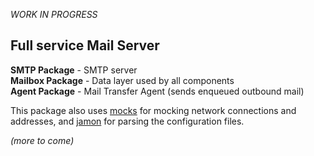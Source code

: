 _WORK IN PROGRESS_

## Full service Mail Server

__SMTP Package__ - SMTP server  
__Mailbox Package__ - Data layer used by all components  
__Agent Package__ - Mail Transfer Agent (sends enqueued outbound mail)  

This package also uses [mocks](http://github.com/gbbr/mocks) for mocking network connections and addresses, and [jamon](http://github.com/gbbr/jamon) for parsing the configuration files.

_(more to come)_
